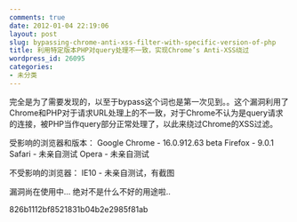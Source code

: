 ```yaml
---
comments: true
date: 2012-01-04 22:19:06
layout: post
slug: bypassing-chrome-anti-xss-filter-with-specific-version-of-php
title: 利用特定版本PHP对query处理不一致，实现Chrome’s Anti-XSS绕过
wordpress_id: 26095
categories:
- 未分类
---
```


完全是为了需要发现的，以至于bypass这个词也是第一次见到。。这个漏洞利用了Chrome和PHP对于请求URL处理上的不一致，对于Chrome不认为是query请求的连接，被PHP当作query部分正常处理了，以此来绕过Chrome的XSS过滤。

受影响的浏览器和版本：
Google Chrome - 16.0.912.63 beta
Firefox - 9.0.1
Safari - 未亲自测试
Opera - 未亲自测试

不受影响的浏览器：
IE10 - 未亲自测试，有截图


漏洞尚在使用中...
绝对不是什么不好的用途啦..


826b1112bf8521831b04b2e2985f81ab
